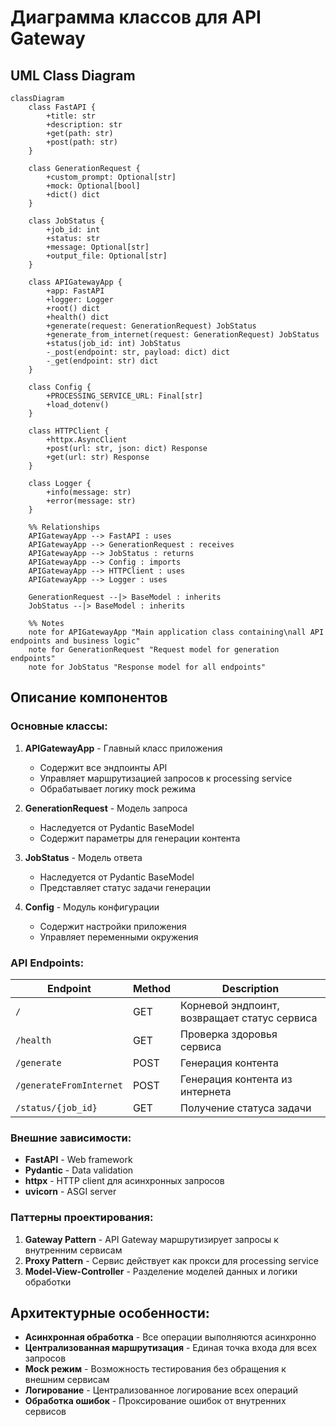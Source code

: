 # Диаграмма классов для API Gateway

## UML Class Diagram

```mermaid
classDiagram
    class FastAPI {
        +title: str
        +description: str
        +get(path: str)
        +post(path: str)
    }

    class GenerationRequest {
        +custom_prompt: Optional[str]
        +mock: Optional[bool]
        +dict() dict
    }

    class JobStatus {
        +job_id: int
        +status: str
        +message: Optional[str]
        +output_file: Optional[str]
    }

    class APIGatewayApp {
        +app: FastAPI
        +logger: Logger
        +root() dict
        +health() dict
        +generate(request: GenerationRequest) JobStatus
        +generate_from_internet(request: GenerationRequest) JobStatus
        +status(job_id: int) JobStatus
        -_post(endpoint: str, payload: dict) dict
        -_get(endpoint: str) dict
    }

    class Config {
        +PROCESSING_SERVICE_URL: Final[str]
        +load_dotenv()
    }

    class HTTPClient {
        +httpx.AsyncClient
        +post(url: str, json: dict) Response
        +get(url: str) Response
    }

    class Logger {
        +info(message: str)
        +error(message: str)
    }

    %% Relationships
    APIGatewayApp --> FastAPI : uses
    APIGatewayApp --> GenerationRequest : receives
    APIGatewayApp --> JobStatus : returns
    APIGatewayApp --> Config : imports
    APIGatewayApp --> HTTPClient : uses
    APIGatewayApp --> Logger : uses
    
    GenerationRequest --|> BaseModel : inherits
    JobStatus --|> BaseModel : inherits

    %% Notes
    note for APIGatewayApp "Main application class containing\nall API endpoints and business logic"
    note for GenerationRequest "Request model for generation endpoints"
    note for JobStatus "Response model for all endpoints"
```

## Описание компонентов

### Основные классы:

1. **APIGatewayApp** - Главный класс приложения
   - Содержит все эндпоинты API
   - Управляет маршрутизацией запросов к processing service
   - Обрабатывает логику mock режима

2. **GenerationRequest** - Модель запроса
   - Наследуется от Pydantic BaseModel
   - Содержит параметры для генерации контента

3. **JobStatus** - Модель ответа
   - Наследуется от Pydantic BaseModel
   - Представляет статус задачи генерации

4. **Config** - Модуль конфигурации
   - Содержит настройки приложения
   - Управляет переменными окружения

### API Endpoints:

| Endpoint | Method | Description |
|----------|--------|-------------|
| `/` | GET | Корневой эндпоинт, возвращает статус сервиса |
| `/health` | GET | Проверка здоровья сервиса |
| `/generate` | POST | Генерация контента |
| `/generateFromInternet` | POST | Генерация контента из интернета |
| `/status/{job_id}` | GET | Получение статуса задачи |

### Внешние зависимости:

- **FastAPI** - Web framework
- **Pydantic** - Data validation
- **httpx** - HTTP client для асинхронных запросов
- **uvicorn** - ASGI server

### Паттерны проектирования:

1. **Gateway Pattern** - API Gateway маршрутизирует запросы к внутренним сервисам
2. **Proxy Pattern** - Сервис действует как прокси для processing service
3. **Model-View-Controller** - Разделение моделей данных и логики обработки

## Архитектурные особенности:

- **Асинхронная обработка** - Все операции выполняются асинхронно
- **Централизованная маршрутизация** - Единая точка входа для всех запросов
- **Mock режим** - Возможность тестирования без обращения к внешним сервисам
- **Логирование** - Централизованное логирование всех операций
- **Обработка ошибок** - Проксирование ошибок от внутренних сервисов
